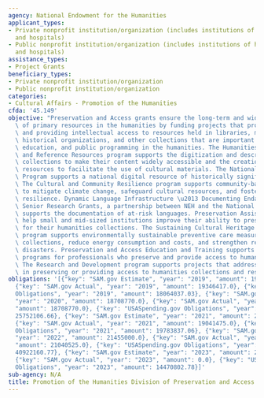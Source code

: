 ```yaml
---
agency: National Endowment for the Humanities
applicant_types:
- Private nonprofit institution/organization (includes institutions of higher education
  and hospitals)
- Public nonprofit institution/organization (includes institutions of higher education
  and hospitals)
assistance_types:
- Project Grants
beneficiary_types:
- Private nonprofit institution/organization
- Public nonprofit institution/organization
categories:
- Cultural Affairs - Promotion of the Humanities
cfda: '45.149'
objective: "Preservation and Access grants ensure the long-term and wide availability\
  \ of primary resources in the humanities by funding projects that promote preserving\
  \ and providing intellectual access to resources held in libraries, museums, archives,\
  \ historical organizations, and other collections that are important for research,\
  \ education, and public programming in the humanities. The Humanities Collections\
  \ and Reference Resources program supports the digitization and description of humanities\
  \ collections to make their content widely accessible and the creation of reference\
  \ resources to facilitate the use of cultural materials. The National Digital Newspaper\
  \ Program supports a national digital resource of historically significant newspapers.\
  \ The Cultural and Community Resilience program supports community-based efforts\
  \ to mitigate climate change, safeguard cultural resources, and foster cultural\
  \ resilience. Dynamic Language Infrastructure \u2013 Documenting Endangered Languages\
  \ Senior Research Grants, a partnership between NEH and the National Science Foundation,\
  \ supports the documentation of at-risk languages. Preservation Assistance Grants\
  \ help small and mid-sized institutions improve their ability to preserve and care\
  \ for their humanities collections. The Sustaining Cultural Heritage Collections\
  \ program supports environmentally sustainable preventive care measures that preserve\
  \ collections, reduce energy consumption and costs, and strengthen resiliency to\
  \ disasters. Preservation and Access Education and Training supports educational\
  \ programs for professionals who preserve and provide access to humanities collections.\
  \ The Research and Development program supports projects that address major challenges\
  \ in preserving or providing access to humanities collections and resources."
obligations: '[{"key": "SAM.gov Estimate", "year": "2019", "amount": 19631350.0},
  {"key": "SAM.gov Actual", "year": "2019", "amount": 19346417.0}, {"key": "USASpending.gov
  Obligations", "year": "2019", "amount": 18064037.03}, {"key": "SAM.gov Estimate",
  "year": "2020", "amount": 18708770.0}, {"key": "SAM.gov Actual", "year": "2020",
  "amount": 18708770.0}, {"key": "USASpending.gov Obligations", "year": "2020", "amount":
  25752106.66}, {"key": "SAM.gov Estimate", "year": "2021", "amount": 20423500.0},
  {"key": "SAM.gov Actual", "year": "2021", "amount": 19041475.0}, {"key": "USASpending.gov
  Obligations", "year": "2021", "amount": 19783837.06}, {"key": "SAM.gov Estimate",
  "year": "2022", "amount": 21455000.0}, {"key": "SAM.gov Actual", "year": "2022",
  "amount": 21040525.0}, {"key": "USASpending.gov Obligations", "year": "2022", "amount":
  40922160.77}, {"key": "SAM.gov Estimate", "year": "2023", "amount": 23628800.0},
  {"key": "SAM.gov Actual", "year": "2023", "amount": 0.0}, {"key": "USASpending.gov
  Obligations", "year": "2023", "amount": 14470802.78}]'
sub-agency: N/A
title: Promotion of the Humanities Division of Preservation and Access
---
```

